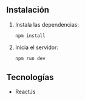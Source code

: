 ## Instalación

1. Instala las dependencias:
    ```bash
    npm install
    ```


2. Inicia el servidor:
    ```bash
    npm run dev
    ```

## Tecnologías

- ReactJs